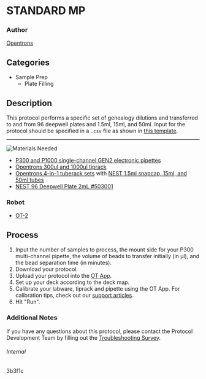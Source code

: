 # STANDARD MP

### Author
[Opentrons](https://opentrons.com/)

## Categories
* Sample Prep
	* Plate Filling


## Description
This protocol performs a specific set of genealogy dilutions and transferred to and from 96 deepwell plates and 1.5ml, 15ml, and 50ml. Input for the protocol should be specified in a `.csv` file as shown in [this template](https://opentrons-protocol-library-website.s3.amazonaws.com/custom-README-images/3b3f1c/Alturas+Dilution+Temp+and+OT2+Pipette+Settings+332+312+V4.csv).

---
![Materials Needed](https://s3.amazonaws.com/opentrons-protocol-library-website/custom-README-images/001-General+Headings/materials.png)

* [P300 and P1000 single-channel GEN2 electronic pipettes](https://shop.opentrons.com/collections/ot-2-pipettes/products/single-channel-electronic-pipette)
* [Opentrons 300ul and 1000ul tiprack](https://shop.opentrons.com/collections/opentrons-tips)
* [Opentrons 4-in-1 tuberack sets](https://shop.opentrons.com/collections/verified-labware/products/tube-rack-set-1) with  [NEST 1.5ml snapcap, 15ml, and 50ml tubes](https://shop.opentrons.com/collections/verified-consumables)
* [NEST 96 Deepwell Plate 2mL #503001](http://www.cell-nest.com/page94?product_id=101&_l=en)

### Robot
* [OT-2](https://opentrons.com/ot-2)

## Process
1. Input the number of samples to process, the mount side for your P300 multi-channel pipette, the volume of beads to transfer initially (in µl), and the bead separation time (in minutes).
2. Download your protocol.
3. Upload your protocol into the [OT App](https://opentrons.com/ot-app).
4. Set up your deck according to the deck map.
5. Calibrate your labware, tiprack and pipette using the OT App. For calibration tips, check out our [support articles](https://support.opentrons.com/en/collections/1559720-guide-for-getting-started-with-the-ot-2).
6. Hit "Run".

### Additional Notes
If you have any questions about this protocol, please contact the Protocol Development Team by filling out the [Troubleshooting Survey](https://protocol-troubleshooting.paperform.co/).

###### Internal
3b3f1c
